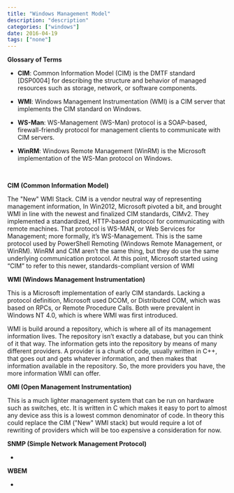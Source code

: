 ```yaml
---
title: "Windows Management Model"
description: "description"
categories: ["windows"]
date: 2016-04-19
tags: ["none"]
---
```


<div><strong>Glossary of Terms</strong></div>
<ul>
 	<li><strong>CIM</strong>: Common Information Model (CIM) is the DMTF standard [DSP0004] for describing the structure and behavior of managed resources such as storage, network, or software components.</li>
</ul>
<ul>
 	<li><strong>WMI</strong>: Windows Management Instrumentation (WMI) is a CIM server that implements the CIM standard on Windows.</li>
</ul>
<ul>
 	<li><strong>WS-Man</strong>: WS-Management (WS-Man) protocol is a SOAP-based, firewall-friendly protocol for management clients to communicate with CIM servers.</li>
</ul>
<ul>
 	<li><strong>WinRM</strong>: Windows Remote Management (WinRM) is the Microsoft implementation of the WS-Man protocol on Windows.</li>
</ul>
&nbsp;

<strong>CIM (Common Information Model) </strong>

The "New" WMI Stack. CIM is a vendor neutral way of representing management information, In Win2012, Microsoft pivoted a bit, and brought WMI in line with the newest and finalized CIM standards, CIMv2. They implemented a standardized, HTTP-based protocol for communicating with remote machines. That protocol is WS-MAN, or Web Services for Management; more formally, it’s WS-Management. This is the same protocol used by PowerShell Remoting (Windows Remote Management, or WinRM). WinRM and CIM aren’t the same thing, but they do use the same underlying communication protocol. At this point, Microsoft started using “CIM” to refer to this newer, standards-compliant version of WMI

<strong>WMI (Windows Management Instrumentation)</strong>

This is a Microsoft implementation of early CIM standards. Lacking a protocol definition, Microsoft used DCOM, or Distributed COM, which was based on RPCs, or Remote Procedure Calls. Both were prevalent in Windows NT 4.0, which is where WMI was first introduced.

WMI is build around a repository, which is where all of its management information lives. The repository isn’t exactly a database, but you can think of it that way. The information gets into the repository by means of many different providers. A provider is a chunk of code, usually written in C++, that goes out and gets whatever information, and then makes that information available in the repository. So, the more providers you have, the more information WMI can offer.

<strong>OMI (Open Management Instrumentation)</strong>

This is a much lighter management system that can be run on hardware such as switches, etc. It is written in C which makes it easy to port to almost any device ass this is a lowest common denominator of code. In theory this could replace the CIM ("New" WMI stack) but would require a lot of rewriting of providers which will be too expensive a consideration for now.

<strong>SNMP (Simple Network Management Protocol)</strong>

-

<strong>WBEM</strong>

-